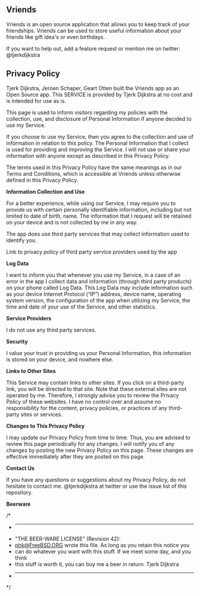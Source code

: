 ## Vriends
Vriends is an open source application that allows you to keep track of your friendships. Vriends can be used to store useful information about your friends like gift idea's or even birthdays.

If you want to help out, add a feature request or mention me on twitter: @tjerkdijkstra

## Privacy Policy

Tjerk Dijkstra, Jeroen Schaper, Geart Otten built the Vriends app as an Open Source app. This SERVICE is provided by Tjerk Dijkstra at no cost and is intended for use as is.

This page is used to inform visitors regarding my policies with the collection, use, and disclosure of Personal Information if anyone decided to use my Service.

If you choose to use my Service, then you agree to the collection and use of information in relation to this policy. The Personal Information that I collect is used for providing and improving the Service. I will not use or share your information with anyone except as described in this Privacy Policy.

The terms used in this Privacy Policy have the same meanings as in our Terms and Conditions, which is accessible at Vriends unless otherwise defined in this Privacy Policy.

**Information Collection and Use**

For a better experience, while using our Service, I may require you to provide us with certain personally identifiable information, including but not limited to date of birth, name. The information that I request will be retained on your device and is not collected by me in any way.

The app does use third party services that may collect information used to identify you.

Link to privacy policy of third party service providers used by the app

**Log Data**

I want to inform you that whenever you use my Service, in a case of an error in the app I collect data and information (through third party products) on your phone called Log Data. This Log Data may include information such as your device Internet Protocol (“IP”) address, device name, operating system version, the configuration of the app when utilizing my Service, the time and date of your use of the Service, and other statistics.

**Service Providers**

I do not use any third party services.

**Security**

I value your trust in providing us your Personal Information, this information is stored on your device, and nowhere else.

**Links to Other Sites**

This Service may contain links to other sites. If you click on a third-party link, you will be directed to that site. Note that these external sites are not operated by me. Therefore, I strongly advise you to review the Privacy Policy of these websites. I have no control over and assume no responsibility for the content, privacy policies, or practices of any third-party sites or services.

**Changes to This Privacy Policy**

I may update our Privacy Policy from time to time. Thus, you are advised to review this page periodically for any changes. I will notify you of any changes by posting the new Privacy Policy on this page. These changes are effective immediately after they are posted on this page.

**Contact Us**

If you have any questions or suggestions about my Privacy Policy, do not hesitate to contact me.
@tjerkdijkstra at twitter or use the issue list of this repository.

**Beerware**

/*
 * ----------------------------------------------------------------------------
 * "THE BEER-WARE LICENSE" (Revision 42):
 * <phk@FreeBSD.ORG> wrote this file.  As long as you retain this notice you
 * can do whatever you want with this stuff. If we meet some day, and you think
 * this stuff is worth it, you can buy me a beer in return.   Tjerk Dijkstra
 * ----------------------------------------------------------------------------
 */